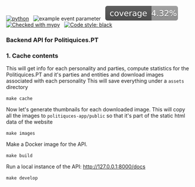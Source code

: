 [![python](https://img.shields.io/badge/Python-3.9-3776AB.svg?style=flat&logo=python&logoColor=white)](https://www.python.org)
&nbsp;
![example event parameter](https://github.com/politiquices/politiquices-api/actions/workflows/code_checks.yml/badge.svg?event=pull_request)
&nbsp;
![code coverage](https://raw.githubusercontent.com/politiquices/politiquices-api/coverage-badge/coverage.svg?raw=true)
&nbsp;
[![Checked with mypy](http://www.mypy-lang.org/static/mypy_badge.svg)](http://mypy-lang.org/)
&nbsp;
[![Code style: black](https://img.shields.io/badge/code%20style-black-000000.svg)](https://github.com/psf/black)

### Backend API for Politiquices.PT 

### 1. Cache contents

This will get info for each personality and parties, compute statistics for the Politiquices.PT and it's parties and entities and download images associated with each personality
This will save everything under a `assets` directory

    make cache


Now let's generate thumbnails for each downloaded image. This will copy all the images to `politiquces-app/public` so that it's part of the static html data of the website

    make images


Make a Docker image for the API.

    make build

Run a local instance of the API: http://127.0.0.1:8000/docs

    make develop